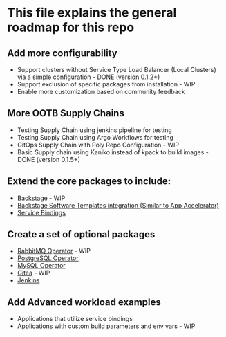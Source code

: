 # This file explains the general roadmap for this repo
## Add more configurability
* Support clusters without Service Type Load Balancer (Local Clusters) via a simple configuration - DONE (version 0.1.2+)
* Support exclusion of specific packages from installation - WIP
* Enable more customization based on community feedback
## **More OOTB Supply Chains**
* Testing Supply Chain using jenkins pipeline for testing
* Testing Supply Chain using Argo Workflows for testing
* GitOps Supply Chain with Poly Repo Configuration - WIP
* Basic Supply chain using Kaniko instead of kpack to build images - DONE (version 0.1.5+)
## **Extend the core packages to include:**
* [Backstage](https://backstage.io/) - WIP
* [Backstage Software Templates integration (Similar to App Accelerator)](https://backstage.io/docs/features/software-templates/software-templates-index)
* [Service Bindings](https://github.com/vmware-labs/service-bindings)
## **Create a set of optional packages**
* [RabbitMQ Operator](https://github.com/rabbitmq/cluster-operator) - WIP
* [PostgreSQL Operator](https://github.com/zalando/postgres-operator)
* [MySQL Operator](https://github.com/mysql/mysql-operator)
* [Gitea](https://gitea.io/en-us/) - WIP
* [Jenkins](https://github.com/bitnami/charts/tree/master/bitnami/jenkins)
## **Add Advanced workload examples**
* Applications that utilize service bindings
* Applications with custom build parameters and env vars - WIP
